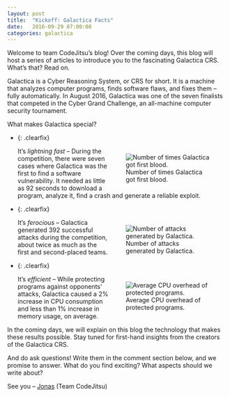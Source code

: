 ```yaml
---
layout: post
title:  "Kickoff: Galactica Facts"
date:   2016-09-29 07:00:00
categories: galactica
---
```


Welcome to team CodeJitsu’s blog! Over the coming days, this blog will
host a series of articles to introduce you to the fascinating Galactica
CRS. What’s that? Read on.

Galactica is a Cyber Reasoning System, or CRS for short. It is a machine
that analyzes computer programs, finds software flaws, and fixes them –
fully automatically. In August 2016, Galactica was one of the seven
finalists that competed in the Cyber Grand Challenge, an all-machine
computer security tournament.

What makes Galactica special?

-   {: .clearfix}
    <figure style="float: right; width: 40%;">
      <img src="{{"/static/images/crs_first_blood.png" | prepend: site.baseurl}}" alt="Number of times Galactica got first blood."/>
      <figcaption>
      Number of times Galactica got first blood.
      </figcaption>
    </figure>

    It’s *lightning fast* – During the competition, there were seven
    cases where Galactica was the first to find a
    software vulnerability. It needed as little as 92 seconds to
    download a program, analyze it, find a crash and generate a
    reliable exploit.

-   {: .clearfix}
    <figure style="float: right; width: 40%;">
      <img src="{{"/static/images/crs_attacks_out.png" | prepend: site.baseurl}}" alt="Number of attacks generated by Galactica."/>
      <figcaption>
      Number of attacks generated by Galactica.
      </figcaption>
    </figure>

    It’s *ferocious* – Galactica generated 392 successful attacks during
    the competition, about twice as much as the first and
    second-placed teams.

-   {: .clearfix}
    <figure style="float: right; width: 40%;">
      <img src="{{"/static/images/crs_attacks_out.png" | prepend: site.baseurl}}" alt="Average CPU overhead of protected programs."/>
      <figcaption>
      Average CPU overhead of protected programs.
      </figcaption>
    </figure>

    It’s *efficient* – While protecting programs against opponents’
    attacks, Galactica caused a 2% increase in CPU consumption and
    less than 1% increase in memory usage, on average.

In the coming days, we will explain on this blog the technology that
makes these results possible. Stay tuned for first-hand insights from
the creators of the Galactica CRS.

And do ask questions! Write them in the comment section below, and we
promise to answer. What do you find exciting? What aspects should we
write about?

See you – [Jonas](https://people.epfl.ch/jonas.wagner) (Team CodeJitsu)
